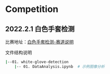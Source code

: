 # Competition
## 2022.2.1 白色手套检测

比赛地址：[白色手套检测-赛道说明](https://www.cvmart.net/topList/10032?dbType=1-2-2&tab=RankDescription)

文件结构说明

```bash
|--01. white-glove-detection
	|-- 01. DataAnalysis.ipynb  # 示例图像分析
```


